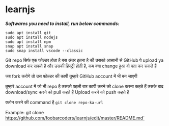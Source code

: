 # learnjs

***Softwares you need to install, run below commands:***
```
sudo apt install git
sudo apt install nodejs
sudo apt install npm
snap apt install snap
sudo snap install vscode --classic
```



Git repo सिर्फ एक फोल्डर होता है
बस अंतर इतना है की उसको आसानी से GitHub पे upload 
ya download कर सकते हैं 
और उसकी हिस्ट्री होती है, कब क्या change हुआ वो पता कर सकते हैं

जब fork करोगे तो उस फोल्डर की कापी तुम्हारे GitHub account में भी
बन जाएगी

तुम्हारे account में जो भी repo है उसको पहली बार कापी करने को
clone करना कहते हैं
उसके बाद download/sync करने को pull कहते हैं
Upload करने को push कहते हैं

क्लोन करने की command है `git clone repo-ka-url`

Example: git clone https://github.com/foobarcoders/learnjs/edit/master/README.md`
